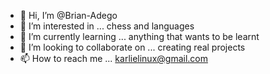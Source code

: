 - 👋 Hi, I’m @Brian-Adego
- 👀 I’m interested in ... chess and languages
- 🌱 I’m currently learning ... anything that wants to be learnt
- 💞️ I’m looking to collaborate on ... creating real projects
- 📫 How to reach me ... karlielinux@gmail.com

<!---
Brian-Adego/Brian-Adego is a ✨ special ✨ repository because its `README.md` (this file) appears on your GitHub profile.
You can click the Preview link to take a look at your changes.
--->

